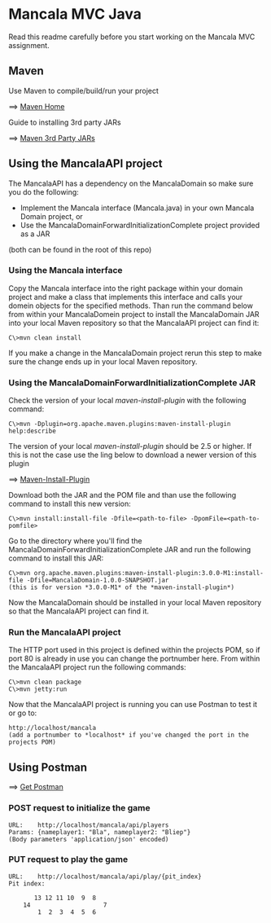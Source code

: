 # Mancala MVC Java

Read this readme carefully before you start working on the Mancala MVC assignment.


Maven
-----

Use Maven to compile/build/run your project

==> [Maven Home](https://maven.apache.org/)

Guide to installing 3rd party JARs

==> [Maven 3rd Party JARs](https://maven.apache.org/guides/mini/guide-3rd-party-jars-local.html)


Using the MancalaAPI project
----------------------------

The MancalaAPI has a dependency on the MancalaDomain so make sure you do the following:

- Implement the Mancala interface (Mancala.java) in your own Mancala Domain project, or
- Use the MancalaDomainForwardInitializationComplete project provided as a JAR

(both can be found in the root of this repo)

### Using the Mancala interface

Copy the Mancala interface into the right package within your domain project and make a class that implements this interface and calls your domein objects for the specified methods. Than run the command below from within your MancalaDomein project to install the MancalaDomain JAR into your local Maven repository so that the MancalaAPI project can find it:

    C\>mvn clean install

If you make a change in the MancalaDomain project rerun this step to make sure the change ends up in your local Maven repository.

### Using the MancalaDomainForwardInitializationComplete JAR

Check the version of your local *maven-install-plugin* with the following command:

    C\>mvn -Dplugin=org.apache.maven.plugins:maven-install-plugin help:describe

The version of your local *maven-install-plugin* should be 2.5 or higher. If this is not the case use the ling below to download a newer version of this plugin

==> [Maven-Install-Plugin](https://repo.maven.apache.org/maven2/org/apache/maven/plugins/maven-install-plugin/)

Download both the JAR and the POM file and than use the following command to install this new version:

    C\>mvn install:install-file -Dfile=<path-to-file> -DpomFile=<path-to-pomfile>

Go to the directory where you'll find the MancalaDomainForwardInitializationComplete JAR and run the following command to install this JAR:

    C\>mvn org.apache.maven.plugins:maven-install-plugin:3.0.0-M1:install-file -Dfile=MancalaDomain-1.0.0-SNAPSHOT.jar
    (this is for version *3.0.0-M1* of the *maven-install-plugin*)

Now the MancalaDomain should be installed in your local Maven repository so that the MancalaAPI project can find it.

### Run the MancalaAPI project

The HTTP port used in this project is defined within the projects POM, so if port 80 is already in use you can change the portnumber here. From within the MancalaAPI project run the following commands:

    C\>mvn clean package
    C\>mvn jetty:run

Now that the MancalaAPI project is running you can use Postman to test it or go to:

    http://localhost/mancala
	(add a portnumber to *localhost* if you've changed the port in the projects POM)

Using Postman
-------------

==> [Get Postman](https://www.getpostman.com/)

### POST request to initialize the game

    URL:    http://localhost/mancala/api/players
	Params:	{nameplayer1: "Bla", nameplayer2: "Bliep"}
	(Body parameters 'application/json' encoded)

### PUT request to play the game

    URL:    http://localhost/mancala/api/play/{pit_index}
	Pit index:
	
    	   13 12 11 10  9  8
	    14                    7
	        1  2  3  4  5  6
